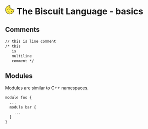 # ![alt text](biscuit_logo.png "logo") The Biscuit Language - basics

## Comments

	// this is line comment
	/* this
	   is
	   multiline
	   comment */

## Modules
Modules are similar to C++ namespaces.

	module foo {
	  ...
	  module bar {
	    ...
	  }
	}
